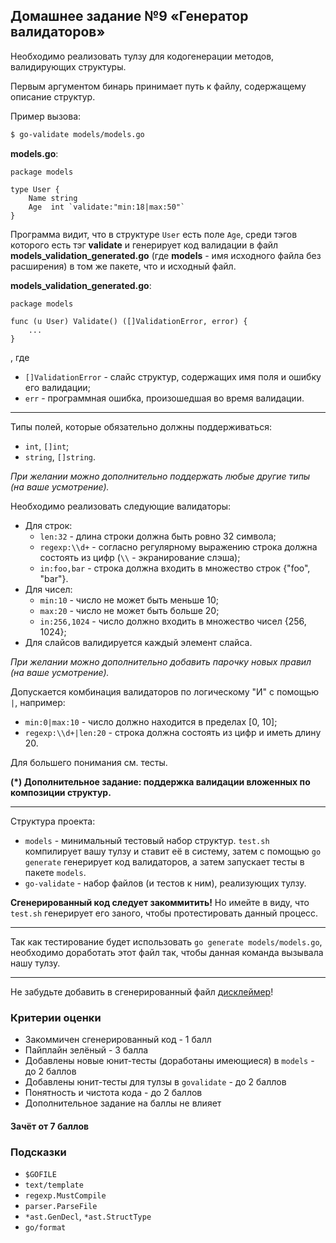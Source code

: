 ## Домашнее задание №9 «Генератор валидаторов»

Необходимо реализовать тулзу для кодогенерации методов, валидирующих структуры.

Первым аргументом бинарь принимает путь к файлу, содержащему описание структур.

Пример вызова:
```bash
$ go-validate models/models.go
```

**models.go**:
```golang
package models

type User {
    Name string
    Age  int `validate:"min:18|max:50"`
}
```

Программа видит, что в структуре `User` есть поле `Age`, среди тэгов которого есть
тэг **validate** и генерирует код валидации в файл **models_validation_generated.go**
(где **models** - имя исходного файла без расширения) в том же пакете, что и исходный файл.

**models_validation_generated.go**:
```golang
package models

func (u User) Validate() ([]ValidationError, error) {
    ...
}
```
, где
- `[]ValidationError` - слайс структур, содержащих имя поля и ошибку его валидации;
- `err` - программная ошибка, произошедшая во время валидации.

---

Типы полей, которые обязательно должны поддерживаться:
- `int`, `[]int`;
- `string`, `[]string`.

_При желании можно дополнительно поддержать любые другие типы (на ваше усмотрение)._

Необходимо реализовать следующие валидаторы:
- Для строк:
    * `len:32` - длина строки должна быть ровно 32 символа;
    * `regexp:\\d+` - согласно регулярному выражению строка должна состоять из цифр
    (`\\` - экранирование слэша);
    * `in:foo,bar` - строка должна входить в множество строк {"foo", "bar"}.
- Для чисел:
    * `min:10` - число не может быть меньше 10;
    * `max:20` - число не может быть больше 20;
    * `in:256,1024` - число должно входить в множество чисел {256, 1024};
- Для слайсов валидируется каждый элемент слайса.

_При желании можно дополнительно добавить парочку новых правил (на ваше усмотрение)._

Допускается комбинация валидаторов по логическому "И" с помощью `|`, например:
* `min:0|max:10` - число должно находится в пределах [0, 10];
* `regexp:\\d+|len:20` - строка должна состоять из цифр и иметь длину 20.

Для большего понимания см. тесты.

**(\*) Дополнительное задание: поддержка валидации вложенных по композиции структур.**

---

Структура проекта:
- `models` - минимальный тестовый набор структур. `test.sh` компилирует
вашу тулзу и ставит её в систему, затем с помощью `go generate` генерирует код валидаторов,
а затем запускает тесты в пакете `models`.
- `go-validate` - набор файлов (и тестов к ним), реализующих тулзу.

**Сгенерированный код следует закоммитить!** Но имейте в виду, что
`test.sh` генерирует его заного, чтобы протестировать данный процесс.

---

Так как тестирование будет использовать `go generate models/models.go`,
необходимо доработать этот файл так, чтобы данная команда вызывала
нашу тулзу.

---

Не забудьте добавить в сгенерированный файл [дисклеймер](https://github.com/golang/go/blob/master/src/cmd/go/internal/generate/generate.go#L59)!

### Критерии оценки
- Закоммичен сгенерированный код - 1 балл
- Пайплайн зелёный - 3 балла
- Добавлены новые юнит-тесты (доработаны имеющиеся) в `models` - до 2 баллов
- Добавлены юнит-тесты для тулзы в `govalidate` - до 2 баллов
- Понятность и чистота кода - до 2 баллов
- Дополнительное задание на баллы не влияет

#### Зачёт от 7 баллов

### Подсказки
- `$GOFILE`
- `text/template`
- `regexp.MustCompile`
- `parser.ParseFile`
- `*ast.GenDecl`, `*ast.StructType`
- `go/format`
